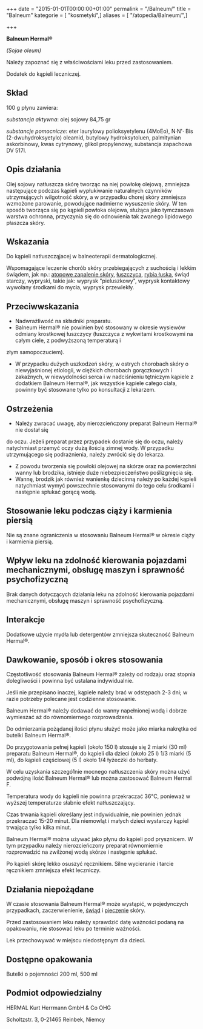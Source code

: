 +++
date = "2015-01-01T00:00:00+01:00"
permalink = "/Balneum/"
title = "Balneum"
kategorie = [ "kosmetyki",]
aliases = [ "/atopedia/Balneum/",]

+++

**Balneum Hermal®**

*(Sojae oleum)*

Należy zapoznać się z właściwościami leku przed zastosowaniem.

Dodatek do kąpieli leczniczej.

Skład
-----

100 g płynu zawiera:

*substancja aktywna*: olej sojowy 84,75 gr

*substancje pomocnicze*: eter laurylowy polioksyetylenu (4MoEo), N·N'· Bis (2-dwuhydroksyetylo) oleamid, butylowy hydroksytoluen, palmitynian askorbinowy, kwas cytrynowy, glikol propylenowy, substancja zapachowa DV 517l.

Opis działania
--------------

Olej sojowy natłuszcza skórę tworząc na niej powłokę olejową, zmniejsza następujące podczas kąpieli wypłukiwanie naturalnych czynników utrzymujących wilgotność skóry, a w przypadku chorej skóry zmniejsza wzmożone parowanie, powodujące nadmierne wysuszenie skóry. W ten sposób tworząca się po kąpieli powłoka olejowa, służąca jako tymczasowa warstwa ochronna, przyczynia się do odnowienia tak zwanego lipidowego płaszcza skóry.

Wskazania
---------

Do kąpieli natłuszcząjacej w balneoterapii dermatologicznej.

Wspomagające leczenie chorób skóry przebiegających z suchością i lekkim świądem, jak np.: [atopowe zapalenie skóry](/atopedia/atopowe_zapalenie_skóry "wikilink"), [łuszczyca](/atopedia/łuszczyca "wikilink"), [rybia łuska](/atopedia/rybia_łuska "wikilink"), świąd starczy, wypryski, takie jak: wyprysk "pieluszkowy", wyprysk kontaktowy wywołany środkami do mycia, wyprysk przewlekły.

Przeciwwskazania
----------------

-   Nadwrażliwość na składniki preparatu.
-   Balneum Hermal® nie powinien być stosowany w okresie wysiewów odmiany krostkowej łuszczycy (łuszczyca z wykwitami krostkowymi na całym ciele, z podwyższoną temperaturą i

złym samopoczuciem).

-   W przypadku dużych uszkodzeń skóry, w ostrych chorobach skóry o niewyjaśnionej etiologii, w ciężkich chorobach gorączkowych i zakaźnych, w niewydolności serca i w nadciśnieniu tętniczym kąpiele z dodatkiem Balneum Hermal®, jak wszystkie kąpiele całego ciała, powinny być stosowane tylko po konsultacji z lekarzem.

Ostrzeżenia
-----------

-   Należy zwracać uwagę, aby nierozcieńczony preparat Balneum Hermal® nie dostał się

do oczu. Jeżeli preparat przez przypadek dostanie się do oczu, należy natychmiast przemyć oczy dużą ilością zimnej wody. W przypadku utrzymującego się podrażnienia, należy zwrócić się do lekarza.

-   Z powodu tworzenia się powłoki olejowej na skórze oraz na powierzchni wanny lub brodzika, istnieje duże niebezpieczeństwo poślizgnięcia się.
-   Wannę, brodzik jak również wanienkę dziecinną należy po każdej kąpieli natychmiast wymyć powszechnie stosowanymi do tego celu środkami i następnie spłukać gorącą wodą.

Stosowanie leku podczas ciąży i karmienia piersią
-------------------------------------------------

Nie są znane ograniczenia w stosowaniu Balneum Hermal® w okresie ciąży i karmienia piersią.

Wpływ leku na zdolność kierowania pojazdami mechanicznymi, obsługę maszyn i sprawność psychofizyczną
----------------------------------------------------------------------------------------------------

Brak danych dotyczących działania leku na zdolność kierowania pojazdami mechanicznymi, obsługę maszyn i sprawność psychofizyczną.

Interakcje
----------

Dodatkowe użycie mydła lub detergentów zmniejsza skuteczność Balneum Hermal®.

Dawkowanie, sposób i okres stosowania
-------------------------------------

Częstotliwość stosowania Balneum Hermal® zależy od rodzaju oraz stopnia dolegliwości i powinna być ustalana indywidualnie.

Jeśli nie przepisano inaczej, kąpiele należy brać w odstępach 2-3 dni; w razie potrzeby polecane jest codzienne stosowanie.

Balneum Hermal® należy dodawać do wanny napełnionej wodą i dobrze wymieszać aż do równomiernego rozprowadzenia.

Do odmierzania pożądanej ilości płynu służyć może jako miarka nakrętka od butelki Balneum Hermal®.

Do przygotowania pełnej kąpieli (około 150 l) stosuje się 2 miarki (30 ml) preparatu Balneum Hermal®, do kąpieli dla dzieci (około 25 l) 1/3 miarki (5 ml), do kąpieli częściowej (5 l) około 1/4 łyżeczki do herbaty.

W celu uzyskania szczegó1nie mocnego natłuszczenia skóry można użyć podwójną ilość Balneum Hermal® lub można zastosować Balneum Hermal F.

Temperatura wody do kąpieli nie powinna przekraczać 36°C, ponieważ w wyższej temperaturze słabnie efekt natłuszczający.

Czas trwania kąpieli określany jest indywidualnie, nie powinien jednak przekraczać 15-20 minut. Dla niemowląt i małych dzieci wystarczy kąpiel trwająca tylko kilka minut.

Balneum Hermal® można używać jako płynu do kąpieli pod prysznicem. W tym przypadku należy nierozcieńczony preparat równomiernie rozprowadzić na zwilżonej wodą skórze i następnie spłukać.

Po kąpieli skórę lekko osuszyć ręcznikiem. Silne wycieranie i tarcie ręcznikiem zmniejsza efekt leczniczy.

Działania niepożądane
---------------------

W czasie stosowania Balneum Hermal® może wystąpić, w pojedynczych przypadkach, zaczerwienienie, [świąd](/atopedia/świąd "wikilink") i [pieczenie](/atopedia/pieczenie "wikilink") skóry.

Przed zastosowaniem leku należy sprawdzić datę ważności podaną na opakowaniu, nie stosować leku po terminie ważności.

Lek przechowywać w miejscu niedostępnym dla dzieci.

Dostępne opakowania
-------------------

Butelki o pojemności 200 ml, 500 ml

Podmiot odpowiedzialny
----------------------

HERMAL Kurt Herrmann GmbH & Co OHG

Scholtzstr. 3, 0-21465 Reinbek, Niemcy
